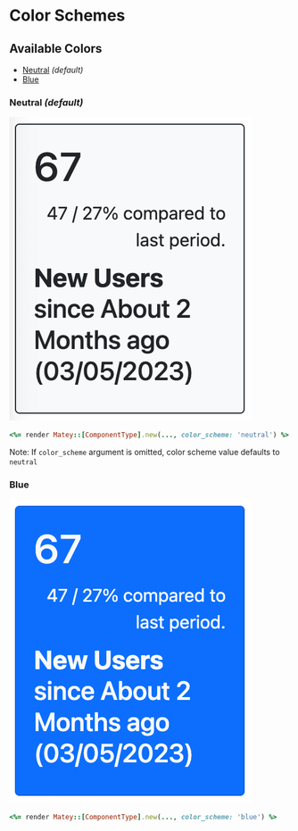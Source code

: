 # Color Schemes

## Available Colors

- [Neutral](#neutral) _(default)_
- [Blue](#blue)

### Neutral _(default)_

![Neutral Color Scheme](./images/colorSchemeNeutral.png)

```ruby
<%= render Matey::[ComponentType].new(..., color_scheme: 'neutral') %>
```

Note: If `color_scheme` argument is omitted, color scheme value defaults to `neutral`

### Blue

![Blue Color Scheme](./images/colorSchemeBlue.png)

```ruby
<%= render Matey::[ComponentType].new(..., color_scheme: 'blue') %>
```
